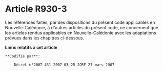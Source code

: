 # Article R930-3

Les références faites, par des dispositions du présent code applicables en Nouvelle-Calédonie, à d'autres articles du présent
code, ne concernent que les articles rendus applicables en Nouvelle-Calédonie avec les adaptations prévues dans les chapitres
ci-dessous.

**Liens relatifs à cet article**

	**Codifié par**:

	  - Décret n°2007-431 2007-03-25 JORF 27 mars 2007
